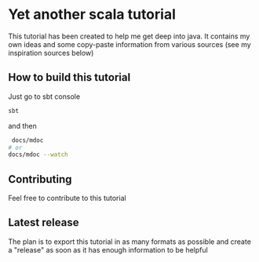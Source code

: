  # Yet another scala tutorial
 This tutorial has been created to help me get deep into java. 
 It contains my own ideas and some copy-paste information from various sources (see my inspiration sources below) 
 
 
 ## How to build this tutorial
 Just go to sbt console 
```bash
sbt
```
and then 
 ```bash
  docs/mdoc
# or
 docs/mdoc --watch
```
 
 ## Contributing
 Feel free to contribute to this tutorial 

 ## Latest release
 The plan is to export this tutorial in as many formats as possible and create a "release" 
 as soon as it has enough information to be helpful

